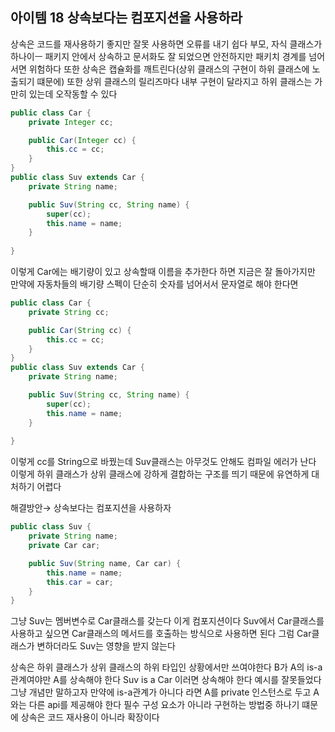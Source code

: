 ## 아이템 18 상속보다는 컴포지션을 사용하라

상속은 코드를 재사용하기 좋지만 잘못 사용하면 오류를 내기 쉽다 부모, 자식 클래스가 하나이ㅡ 패키지 안에서 상속하고 문서화도 잘 되었으면 안전하지만 패키치 경계를 넘어서면 위험하다 또한 상속은 캡슐화를 깨트린다(상위 클래스의 구현이 하위 클래스에 노출되기 떄문에) 또한 상위 클래스의 릴리즈마다 내부 구현이 달라지고 하위 클래스는 가만히 있는데 오작동할 수 있다

```java
public class Car {
    private Integer cc;

    public Car(Integer cc) {
        this.cc = cc;
    }
}
public class Suv extends Car {
    private String name;

    public Suv(String cc, String name) {
        super(cc);
        this.name = name;
    }
    
}
```

이렇게 Car에는 배기량이 있고 상속할때 이름을 추가한다 하면 지금은 잘 돌아가지만 만약에 자동차들의 배기량 스펙이 단순히 숫자를 넘어서서 문자열로 해야 한다면

```java
public class Car {
    private String cc;

    public Car(String cc) {
        this.cc = cc;
    }
}
public class Suv extends Car {
    private String name;

    public Suv(String cc, String name) {
        super(cc);
        this.name = name;
    }
    
}
```

이렇게 cc를 String으로 바꿨는데 Suv클래스는 아무것도 안해도 컴파일 에러가 난다 이렇게 하위 클래스가 상위 클래스에 강하게 결합하는 구조를 띄기 때문에 유연하게 대처하기 어렵다

해결방안→ 상속보다는 컴포지션을 사용하자

```java
public class Suv {
    private String name;
    private Car car;

    public Suv(String name, Car car) {
        this.name = name;
        this.car = car;
    }
}
```

그냥 Suv는 멤버변수로 Car클래스를 갖는다 이게 컴포지션이다 Suv에서 Car클래스를 사용하고 싶으면 Car클래스의 메서드를 호출하는 방식으로 사용하면 된다 그럼 Car클래스가 변하더라도 Suv는 영향을 받지 않는다

상속은 하위 클래스가 상위 클래스의 하위 타입인 상황에서만 쓰여야한다 B가 A의 is-a관계여야만 A를 상속해야 한다 Suv is a Car 이러면 상속해야 한다 예시를 잘못들었다 그냥 개념만 말하고자 만약에 is-a관계가 아니다 라면 A를 private 인스턴스로 두고 A와는 다른 api를 제공해야 한다 필수 구성 요소가 아니라 구현하는 방법중 하나기 떄문에 상속은 코드 재사용이 아니라 확장이다